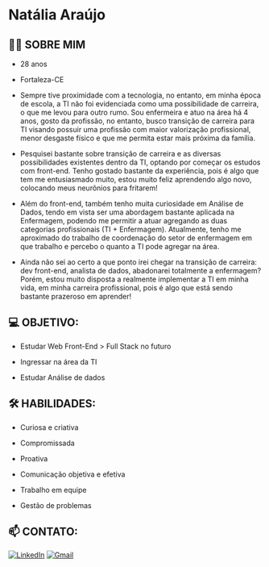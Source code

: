 # Natália Araújo

## 👨‍💻 SOBRE MIM

- 28 anos

- Fortaleza-CE 

- Sempre tive proximidade com a tecnologia, no entanto, em minha época de escola, a TI não foi evidenciada como uma possibilidade de carreira, o que me levou para outro rumo. Sou enfermeira e atuo na área há 4 anos, gosto da profissão, no entanto, busco transição de carreira para TI visando possuir uma profissão com maior valorização profissional, menor desgaste físico e que me permita estar mais próxima da família.

- Pesquisei bastante sobre transição de carreira e as diversas possibilidades existentes dentro da TI, optando por começar os estudos com front-end. Tenho gostado bastante da experiência, pois é algo que tem me entusiasmado muito, estou muito feliz aprendendo algo novo, colocando meus neurônios para fritarem!

- Além do front-end, também tenho muita curiosidade em Análise de Dados, tendo em vista ser uma abordagem bastante aplicada na Enfermagem, podendo me permitir a atuar agregando as duas categorias profissionais (TI + Enfermagem). Atualmente, tenho me aproximado do trabalho de coordenação do setor de enfermagem em que trabalho e percebo o quanto a TI pode agregar na área.

- Ainda não sei ao certo a que ponto irei chegar na transição de carreira: dev front-end, analista de dados, abadonarei totalmente a enfermagem? Porém, estou muito disposta a realmente implementar a TI em minha vida, em minha carreira profissional, pois é algo que está sendo bastante prazeroso em aprender!

## 💻 OBJETIVO:
- Estudar Web Front-End > Full Stack no futuro

- Ingressar na área da TI

- Estudar Análise de dados

## 🛠️ HABILIDADES:
- Curiosa e criativa

- Compromissada

- Proativa

- Comunicação objetiva e efetiva

- Trabalho em equipe

- Gestão de problemas
</details>

## 📫 CONTATO:
[![LinkedIn](https://img.shields.io/badge/LinkedIn-0077B5?style=for-the-badge&logo=linkedin&logoColor=white)](https://www.linkedin.com/in/enfernatalia/) [![Gmail](https://img.shields.io/badge/Gmail-D14836?style=for-the-badge&logo=gmail&logoColor=white)](techdev.nat@gmail.com)